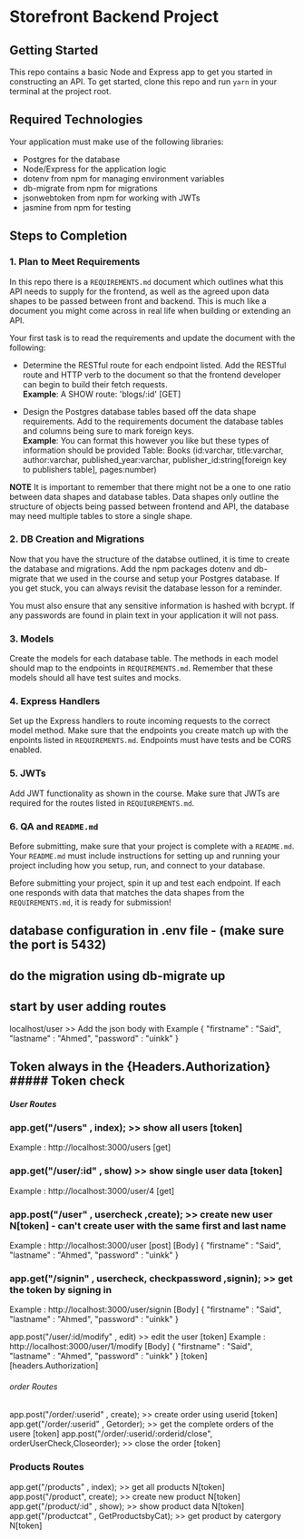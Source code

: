# Storefront Backend Project

## Getting Started

This repo contains a basic Node and Express app to get you started in constructing an API. To get started, clone this repo and run `yarn` in your terminal at the project root.

## Required Technologies
Your application must make use of the following libraries:
- Postgres for the database
- Node/Express for the application logic
- dotenv from npm for managing environment variables
- db-migrate from npm for migrations
- jsonwebtoken from npm for working with JWTs
- jasmine from npm for testing

## Steps to Completion

### 1. Plan to Meet Requirements

In this repo there is a `REQUIREMENTS.md` document which outlines what this API needs to supply for the frontend, as well as the agreed upon data shapes to be passed between front and backend. This is much like a document you might come across in real life when building or extending an API. 

Your first task is to read the requirements and update the document with the following:
- Determine the RESTful route for each endpoint listed. Add the RESTful route and HTTP verb to the document so that the frontend developer can begin to build their fetch requests.    
**Example**: A SHOW route: 'blogs/:id' [GET] 

- Design the Postgres database tables based off the data shape requirements. Add to the requirements document the database tables and columns being sure to mark foreign keys.   
**Example**: You can format this however you like but these types of information should be provided
Table: Books (id:varchar, title:varchar, author:varchar, published_year:varchar, publisher_id:string[foreign key to publishers table], pages:number)

**NOTE** It is important to remember that there might not be a one to one ratio between data shapes and database tables. Data shapes only outline the structure of objects being passed between frontend and API, the database may need multiple tables to store a single shape. 

### 2.  DB Creation and Migrations

Now that you have the structure of the databse outlined, it is time to create the database and migrations. Add the npm packages dotenv and db-migrate that we used in the course and setup your Postgres database. If you get stuck, you can always revisit the database lesson for a reminder. 

You must also ensure that any sensitive information is hashed with bcrypt. If any passwords are found in plain text in your application it will not pass.

### 3. Models

Create the models for each database table. The methods in each model should map to the endpoints in `REQUIREMENTS.md`. Remember that these models should all have test suites and mocks.

### 4. Express Handlers

Set up the Express handlers to route incoming requests to the correct model method. Make sure that the endpoints you create match up with the enpoints listed in `REQUIREMENTS.md`. Endpoints must have tests and be CORS enabled. 

### 5. JWTs

Add JWT functionality as shown in the course. Make sure that JWTs are required for the routes listed in `REQUIUREMENTS.md`.

### 6. QA and `README.md`

Before submitting, make sure that your project is complete with a `README.md`. Your `README.md` must include instructions for setting up and running your project including how you setup, run, and connect to your database. 

Before submitting your project, spin it up and test each endpoint. If each one responds with data that matches the data shapes from the `REQUIREMENTS.md`, it is ready for submission!


## database configuration in .env file  - (make sure the port is 5432)
## do the migration using db-migrate up 
## start by user adding routes 
localhost/user >>  Add the json body with 
Example 
{
    "firstname" : "Said",
    "lastname" : "Ahmed",
    "password" : "uinkk"
}
## Token always in the {Headers.Authorization} ##### Token check 

#####                 User Routes 
### app.get("/users" , index); >> show all users [token] 
Example : http://localhost:3000/users [get]

### app.get("/user/:id" , show) >> show single user data [token]
Example : http://localhost:3000/user/4 [get] 


### app.post("/user" , usercheck ,create); >> create new user N[token] - can't create user with the same first and last name 
Example : http://localhost:3000/user [post]
[Body]
{
    "firstname" : "Said",
    "lastname" : "Ahmed",
    "password" : "uinkk"
}

### app.get("/signin" , usercheck, checkpassword ,signin); >> get the token by signing in 
Example : http://localhost:3000/user/signin 
[Body]
{
    "firstname" : "Said",
    "lastname" : "Ahmed",
    "password" : "uinkk"
}


app.post("/user/:id/modify"  , edit) >> edit the user [token]
Example : http://localhost:3000/user/1/modify 
[Body]
{
    "firstname" : "Said",
    "lastname" : "Ahmed",
    "password" : "uinkk"
}
[token] [headers.Authorization]


######                 order Routes
app.post("/order/:userid" , create); >> create order using userid [token]
app.get("/order/:userid" , Getorder); >> get the complete orders of the usere [token]
app.post("/order/:userid/:orderid/close", orderUserCheck,Closeorder); >> close the order [token]

### Products Routes
app.get("/products" , index); >> get all products N[token]
app.post("/product", create); >> create new product N[token]
app.get("/product/:id" , show); >> show product data N[token]
app.get("/productcat" , GetProductsbyCat);  >> get product by catergory N[token]